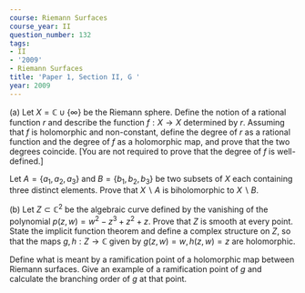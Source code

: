 ```yaml
---
course: Riemann Surfaces
course_year: II
question_number: 132
tags:
- II
- '2009'
- Riemann Surfaces
title: 'Paper 1, Section II, G '
year: 2009
---
```




(a) Let $X=\mathbb{C} \cup\{\infty\}$ be the Riemann sphere. Define the notion of a rational function $r$ and describe the function $f: X \rightarrow X$ determined by $r$. Assuming that $f$ is holomorphic and non-constant, define the degree of $r$ as a rational function and the degree of $f$ as a holomorphic map, and prove that the two degrees coincide. [You are not required to prove that the degree of $f$ is well-defined.]

Let $A=\left\{a_{1}, a_{2}, a_{3}\right\}$ and $B=\left\{b_{1}, b_{2}, b_{3}\right\}$ be two subsets of $X$ each containing three distinct elements. Prove that $X \backslash A$ is biholomorphic to $X \backslash B$.

(b) Let $Z \subset \mathbb{C}^{2}$ be the algebraic curve defined by the vanishing of the polynomial $p(z, w)=w^{2}-z^{3}+z^{2}+z$. Prove that $Z$ is smooth at every point. State the implicit function theorem and define a complex structure on $Z$, so that the maps $g, h: Z \rightarrow \mathbb{C}$ given by $g(z, w)=w, h(z, w)=z$ are holomorphic.

Define what is meant by a ramification point of a holomorphic map between Riemann surfaces. Give an example of a ramification point of $g$ and calculate the branching order of $g$ at that point.